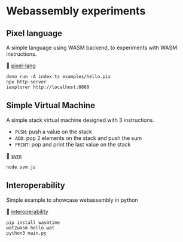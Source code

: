 # Webassembly experiments

## Pixel language

A simple language using WASM backend, to experiments with WASM instructions.

🔗 [pixel-lang](./pixel-lang/)

```shell
deno run -A index.ts examples/hello.pix
npx http-server
iexplorer http://localhost:8080
```

## Simple Virtual Machine

A simple stack virtual machine designed with 3 instructions.

- `PUSH`: push a value on the stack
- `ADD`: pop 2 elements on the stack and push the sum
- `PRINT`: pop and print the last value on the stack

🔗 [svm](./svm/)

```shell
node svm.js
```

## Interoperability

Simple example to showcase webassembly in python

🔗 [interoperability](./interoperability/)

```shell
pip install wasmtime
wat2wasm hello.wat
python3 main.py
```
